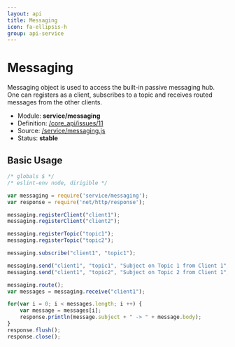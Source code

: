 ```yaml
---
layout: api
title: Messaging
icon: fa-ellipsis-h
group: api-service
---
```


Messaging
===

Messaging object is used to access the built-in passive messaging hub. One can registers as a client, subscribes to a topic and receives routed messages from the other clients.

- Module: **service/messaging**
- Definition: [/core_api/issues/11](https://github.com/dirigiblelabs/core_api/issues/11)
- Source: [/service/messaging.js](https://github.com/dirigiblelabs/core_api/blob/master/core_api/ScriptingServices/service/messaging.js)
- Status: **stable**

Basic Usage
---

```javascript
/* globals $ */
/* eslint-env node, dirigible */

var messaging = require('service/messaging');
var response = require('net/http/response');

messaging.registerClient("client1");
messaging.registerClient("client2");

messaging.registerTopic("topic1");
messaging.registerTopic("topic2");

messaging.subscribe("client1", "topic1");

messaging.send("client1", "topic1", "Subject on Topic 1 from Client 1", "Message from Client1");
messaging.send("client1", "topic2", "Subject on Topic 2 from Client 1", "Message from Client1");

messaging.route();
var messages = messaging.receive("client1");

for(var i = 0; i < messages.length; i ++) {
    var message = messages[i];
    response.println(message.subject + " -> " + message.body);
}
response.flush();
response.close();
```
